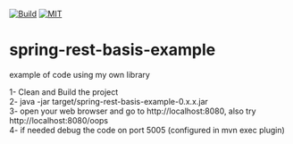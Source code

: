 [![Build](https://travis-ci.org/zg2pro/spring-rest-basis-example.svg?branch=master)](https://travis-ci.org/zg2pro/spring-rest-basis-example)
[![MIT](https://img.shields.io/npm/l/inferno.svg?style=flat-square)](https://github.com/zg2pro/spring-rest-basis-example/blob/master/LICENSE.md)

# spring-rest-basis-example
example of code using my own library

1- Clean and Build the project<br/>
2- java -jar target/spring-rest-basis-example-0.x.x.jar<br/>
3- open your web browser and go to http://localhost:8080, also try http://localhost:8080/oops<br/>
4- if needed debug the code on port 5005 (configured in mvn exec plugin)
